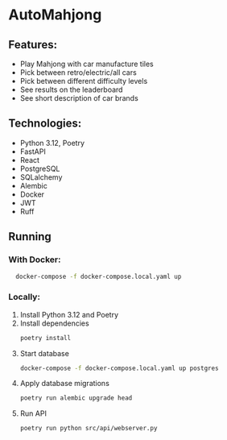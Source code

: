 # AutoMahjong

## Features:
+ Play Mahjong with car manufacture tiles
+ Pick between retro/electric/all cars
+ Pick between different difficulty levels
+ See results on the leaderboard
+ See short description of car brands

## Technologies:
+ Python 3.12, Poetry
+ FastAPI
+ React
+ PostgreSQL
+ SQLalchemy
+ Alembic
+ Docker
+ JWT
+ Ruff

## Running

### With Docker:
```bash
  docker-compose -f docker-compose.local.yaml up
```

### Locally:
1. Install Python 3.12 and Poetry
2. Install dependencies
    ```bash
    poetry install
    ```
3. Start database
    ```bash
    docker-compose -f docker-compose.local.yaml up postgres
    ```
4. Apply database migrations
    ```bash
    poetry run alembic upgrade head
    ```
5. Run API
    ```bash
    poetry run python src/api/webserver.py
    ```
